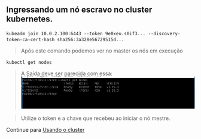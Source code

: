 ## Ingressando um nó escravo no cluster kubernetes.

```
kubeadm join 10.0.2.100:6443 --token 9e0xeu.s0if3... --discovery-token-ca-cert-hash sha256:3a328e56729515d...
```

> Após este comando podemos ver no master os nós em execução
```
kubectl get nodes
```

> A Saída deve ser parecida com essa:
![verificadndo nos do cluester](imgs/checando_nos_do_cluster.PNG)


> Utilize o token e a chave que recebeu ao iniciar o nó mestre.

Continue para [Usando o cluster](using.md)
